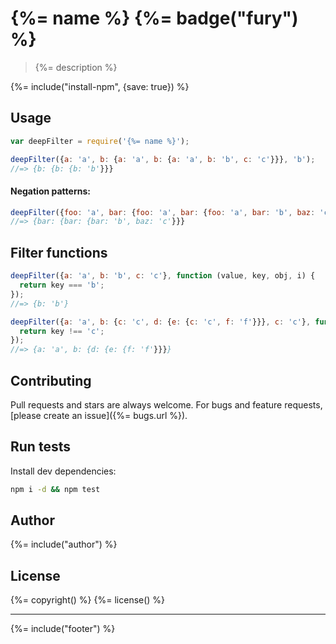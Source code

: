 # {%= name %} {%= badge("fury") %}

> {%= description %}

{%= include("install-npm", {save: true}) %}

## Usage

```js
var deepFilter = require('{%= name %}');

deepFilter({a: 'a', b: {a: 'a', b: {a: 'a', b: 'b', c: 'c'}}}, 'b');
//=> {b: {b: {b: 'b'}}}
```

#### Negation patterns:

```js
deepFilter({foo: 'a', bar: {foo: 'a', bar: {foo: 'a', bar: 'b', baz: 'c'}}}, ['*', '!foo']);
//=> {bar: {bar: {bar: 'b', baz: 'c'}}}
```

## Filter functions

```js
deepFilter({a: 'a', b: 'b', c: 'c'}, function (value, key, obj, i) {
  return key === 'b';
});
//=> {b: 'b'}

deepFilter({a: 'a', b: {c: 'c', d: {e: {c: 'c', f: 'f'}}}, c: 'c'}, function (value, key, obj) {
  return key !== 'c';
});
//=> {a: 'a', b: {d: {e: {f: 'f'}}}}
```

## Contributing
Pull requests and stars are always welcome. For bugs and feature requests, [please create an issue]({%= bugs.url %}).

## Run tests

Install dev dependencies:

```bash
npm i -d && npm test
```

## Author
{%= include("author") %}

## License
{%= copyright() %}
{%= license() %}

***

{%= include("footer") %}

[issues]: https://github.com/jonschlinkert/filter-keys/issues